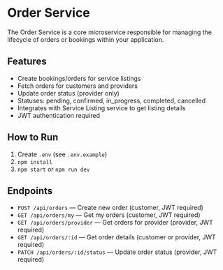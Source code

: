 # Order Service

The Order Service is a core microservice responsible for managing the lifecycle of orders or bookings within your application.

## Features
- Create bookings/orders for service listings
- Fetch orders for customers and providers
- Update order status (provider only)
- Statuses: pending, confirmed, in_progress, completed, cancelled
- Integrates with Service Listing service to get listing details
- JWT authentication required

## How to Run

1. Create `.env` (see `.env.example`)
2. `npm install`
3. `npm start` or `npm run dev`

## Endpoints

- `POST /api/orders` — Create new order (customer, JWT required)
- `GET /api/orders/my` — Get my orders (customer, JWT required)
- `GET /api/orders/provider` — Get orders for provider (provider, JWT required)
- `GET /api/orders/:id` — Get order details (customer or provider, JWT required)
- `PATCH /api/orders/:id/status` — Update order status (provider, JWT required)